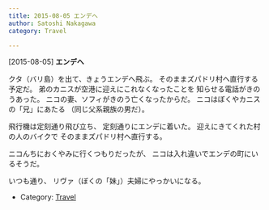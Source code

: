 ```yaml
---
title: 2015-08-05 エンデへ
author: Satoshi Nakagawa
category: Travel

---
```


[2015-08-05] **エンデへ** 

 クタ（バリ島）を出て、きょうエンデへ飛ぶ。
そのままズパドリ村へ直行する予定だ。
弟のカニスが空港に迎えにこれなくなったことを
知らせる電話がきのうあった。
ニコの妻、ソフィがきのう亡くなったからだ。
ニコはぼくやカニスの「兄」にあたる
（同じ父系親族の男だ）。

 飛行機は定刻通り飛び立ち、
定刻通りにエンデに着いた。
迎えにきてくれた村の人のバイクで
そのままズパドリ村へ直行する。

 ニコんちにおくやみに行くつもりだったが、
ニコは入れ違いでエンデの町にいるそうだ。

 いつも通り、
リヴァ（ぼくの「妹」）夫婦にやっかいになる。

- Category: [Travel](https://merapano.github.io/categories.html#Travel)

